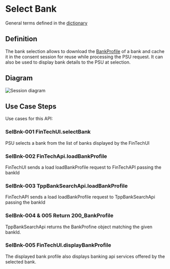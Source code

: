 # Select Bank

General terms defined in the [dictionary](dictionary.md)

## Definition
The bank selection allows to download the [BankProfile](dictionary.md#BankProfile) of a bank and cache it in the consent session for reuse while processing the PSU request. It can also be used to display bank details to the PSU at selection.

## Diagram

![Session diagram](http://www.plantuml.com/plantuml/proxy?src=https://raw.githubusercontent.com/adorsys/open-banking-gateway/develop/docs/architecture/diagrams/useCases/3-selectBank.puml&fmt=svg&vvv=1&sanitize=true)  

## Use Case Steps
Use cases for this API:
### SelBnk-001 FinTechUI.selectBank
PSU selects a bank from the list of banks displayed by the FinTechUI
### SelBnk-002 FinTechApi.loadBankProfile
FinTechUI sends a load loadBankProfile request to FinTechAPI passing the bankId
### SelBnk-003 TppBankSearchApi.loadBankProfile
FinTechAPI sends a load loadBankProfile request to TppBankSearchApi passing the bankId
### SelBnk-004 & 005 Return 200_BankProfile
TppBankSearchApi returns the BankProfine object matching the given bankId.
### SelBnk-005 FinTechUI.displayBankProfile
The displayed bank profile also displays banking api services offered by the selected bank.
